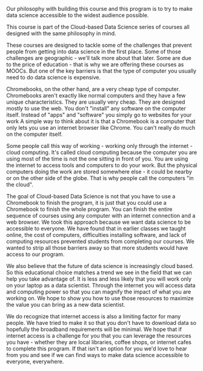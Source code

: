 Our philosophy with building this course and this program is to try to make data science accessible to the widest audience possible. 

This course is part of the Cloud-based Data Science series of courses all designed with the same philosophy in mind.  

These courses are designed to tackle some of the challenges that prevent people from getting into data science in the first place. Some of those challenges are geographic - we'll talk more about that later. Some are due to the price of education - that is why we are offering these courses as MOOCs. But one of the key barriers is that the type of computer you usually need to do data science is expensive. 

Chromebooks, on the other hand, are a very cheap type of computer. Chromebooks aren't exactly like normal computers and they have a few unique characteristics. They are usually very cheap. They are designed mostly to use the web. You don't "install" any software on the computer itself. Instead of "apps" and "software" you simply go to websites for your work A simple way to think about it is that a Chromebook is a computer that only lets you use an internet browser like Chrome. You can't really do much on the computer itself. 

Some people call this way of working - working only through the internet - cloud computing. It's called cloud computing because the computer you are using most of the time is not the one sitting in front of you. You are using the internet to access tools and computers to do your work. But the physical computers doing the work are stored somewhere else - it could be nearby or on the other side of the globe. That is why people call the computers "in the cloud". 

The goal of Cloud-based Data Science is not that you have to use a Chromebook to finish the program, it is just that you could use a Chromebook to finish the whole program. You can finish the entire sequence of courses using any computer with an internet connection and a web browser. We took this approach because we want data science to be accessible to everyone. We have found that in earlier classes we taught online, the cost of computers, difficulties installing software, and lack of computing resources prevented students from completing our courses. We wanted to strip all those barriers away so that more students would have access to our program.

We also believe that the future of data science is increasingly cloud based. So this educational choice matches a trend we see in the field that we can help you take advantage of. It is less and less likely that you will work only on your laptop as a data scientist. Through the internet you will access data and computing power so that you can magnify the impact of what you are working on. We hope to show you how to use those resources to maximize the value you can bring as a new data scientist. 

We do recognize that internet access is also a limiting factor for many people. We have tried to make it so that you don't have to download data so hopefully the broadband requirements will be minimal. We hope that if internet access is a challenge for you that you can leverage the resources you have - whether they are local libraries, coffee shops, or internet cafes to complete this program. If that isn't an option for you we'd love to hear from you and see if we can find ways to make data science accessible to everyone, everywhere. 